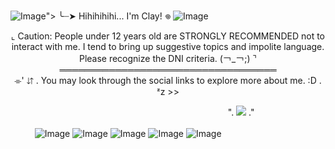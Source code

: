 ![Image](https://github.com/user-attachments/assets/2e6d2de3-aac6-42fd-91f7-69e38f85592b)">
╰┈➤ Hihihihihi... I'm Clay! 𖦹
![Image](https://github.com/user-attachments/assets/a389ba07-358c-4713-9537-4aa9fe9b347d)

<div align="center">
  ⌞ Caution: People under 12 years old are STRONGLY RECOMMENDED not to interact with me. I tend to bring up suggestive topics and impolite language. Please recognize the DNI criteria. (￢_￢;) ⌝
</div>



<div align="center">
  ═══════════════════════════════════
</div>


<div align="center">
  ⌯' ⇵ . You may look through the social links to explore more about me. :D . ᶻz >>
</div>


ㅤㅤㅤㅤㅤㅤㅤㅤㅤㅤㅤㅤㅤㅤㅤㅤㅤㅤㅤㅤㅤㅤㅤㅤㅤㅤㅤ". ![](https://komarev.com/ghpvc/?username=Spectral-Sanctuary&labelColor=000000&label=Stalkers...+/j&color=150df7&style=for-the-badge) ."


  ㅤㅤㅤ![Image](https://github.com/user-attachments/assets/a8427a96-2498-4f1b-801d-b092c64b75fc)
  ![Image](https://github.com/user-attachments/assets/6fcdbd66-e195-43c2-8b1c-e0053c4ba283)
  ![Image](https://github.com/user-attachments/assets/df434485-6b0f-4b55-80f4-8059ee332125)
  ![Image](https://github.com/user-attachments/assets/d3d8fa15-8eb7-463b-aed3-2d4aad396b8a)
  ![Image](https://github.com/user-attachments/assets/0bee533e-1585-4eb3-989e-89fac9bf9cb6)
